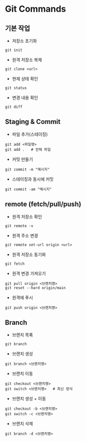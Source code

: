 # Git Commands

## 기본 작업

* 저장소 초기화
```
git init
```

* 원격 저장소 복제
```
git clone <url>
```

* 현재 상태 확인
```
git status
```

* 변경 내용 확인
```
git diff
```

## Staging & Commit

* 파일 추가(스테이징)
```
git add <파일명>
git add .   # 전체 파일
```

* 커밋 만들기
```
git commit -m "메시지"
```

* 스테이징과 동시에 커밋
```
git commit -am "메시지"
```

## remote (fetch/pull/push)

* 원격 저장소 확인
```
git remote -v
```

* 원격 주소 변경
```
git remote set-url origin <url>
```

* 원격 저장소 동기화
```
git fetch
```

* 원격 변경 가져오기
```
git pull origin <브랜치명>
git reset --hard origin/main
```

* 원격에 푸시
```
git push origin <브랜치명>
```

## Branch

* 브랜치 목록
```
git branch
```

* 브랜치 생성
```
git branch <브랜치명>
```

* 브랜치 이동
```
git checkout <브랜치명>
git switch <브랜치명>   # 최신 방식
```

* 브랜치 생성 + 이동
```
git checkout -b <브랜치명>
git switch -c <브랜치명>
```

* 브랜치 삭제
```
git branch -d <브랜치명>
```